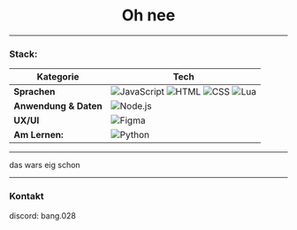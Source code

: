 <h1 align="center">Oh nee</h1>

---

### Stack:

| **Kategorie**         | **Tech**                                                                                                                                                       |
|------------------------|---------------------------------------------------------------------------------------------------------------------------------------------------------------|
| **Sprachen**           | ![JavaScript](https://img.shields.io/badge/JavaScript-F7DF1E?logo=javascript&logoColor=black) ![HTML](https://img.shields.io/badge/HTML-E34F26?logo=html5&logoColor=white) ![CSS](https://img.shields.io/badge/CSS-1572B6?logo=css3&logoColor=white)  ![Lua](https://img.shields.io/badge/Lua-000080?logo=lua&logoColor=white) |
| **Anwendung & Daten**  | ![Node.js](https://img.shields.io/badge/Node.js-339933?logo=node.js&logoColor=white) |
| **UX/UI**              | ![Figma](https://img.shields.io/badge/Figma-F24E1E?logo=figma&logoColor=white) |
| **Am Lernen:**           | ![Python](https://img.shields.io/badge/Python-3776AB?logo=python&logoColor=white) |

---

<p align="center">
  <div>das wars eig schon</div>
</p>

---

### Kontakt

discord: bang.028
